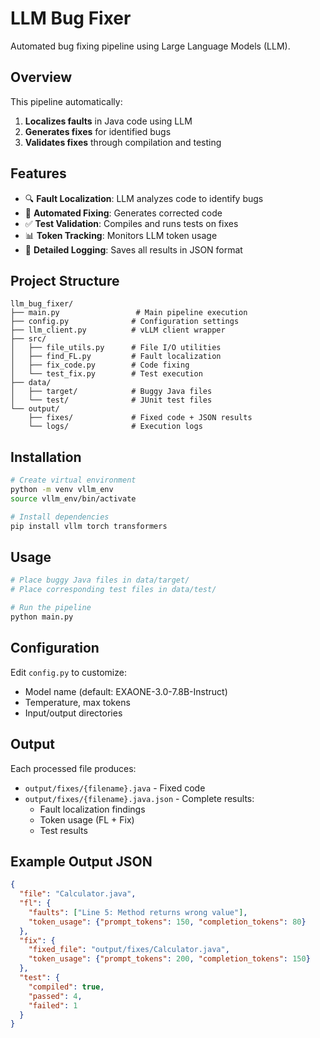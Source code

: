 # LLM Bug Fixer

Automated bug fixing pipeline using Large Language Models (LLM).

## Overview

This pipeline automatically:
1. **Localizes faults** in Java code using LLM
2. **Generates fixes** for identified bugs
3. **Validates fixes** through compilation and testing

## Features

- 🔍 **Fault Localization**: LLM analyzes code to identify bugs
- 🔧 **Automated Fixing**: Generates corrected code
- ✅ **Test Validation**: Compiles and runs tests on fixes
- 📊 **Token Tracking**: Monitors LLM token usage
- 📝 **Detailed Logging**: Saves all results in JSON format

## Project Structure

```
llm_bug_fixer/
├── main.py                 # Main pipeline execution
├── config.py              # Configuration settings
├── llm_client.py          # vLLM client wrapper
├── src/
│   ├── file_utils.py      # File I/O utilities
│   ├── find_FL.py         # Fault localization
│   ├── fix_code.py        # Code fixing
│   └── test_fix.py        # Test execution
├── data/
│   ├── target/            # Buggy Java files
│   └── test/              # JUnit test files
└── output/
    ├── fixes/             # Fixed code + JSON results
    └── logs/              # Execution logs
```

## Installation

```bash
# Create virtual environment
python -m venv vllm_env
source vllm_env/bin/activate

# Install dependencies
pip install vllm torch transformers
```

## Usage

```bash
# Place buggy Java files in data/target/
# Place corresponding test files in data/test/

# Run the pipeline
python main.py
```

## Configuration

Edit `config.py` to customize:
- Model name (default: EXAONE-3.0-7.8B-Instruct)
- Temperature, max tokens
- Input/output directories

## Output

Each processed file produces:
- `output/fixes/{filename}.java` - Fixed code
- `output/fixes/{filename}.java.json` - Complete results:
  - Fault localization findings
  - Token usage (FL + Fix)
  - Test results

## Example Output JSON

```json
{
  "file": "Calculator.java",
  "fl": {
    "faults": ["Line 5: Method returns wrong value"],
    "token_usage": {"prompt_tokens": 150, "completion_tokens": 80}
  },
  "fix": {
    "fixed_file": "output/fixes/Calculator.java",
    "token_usage": {"prompt_tokens": 200, "completion_tokens": 150}
  },
  "test": {
    "compiled": true,
    "passed": 4,
    "failed": 1
  }
}
